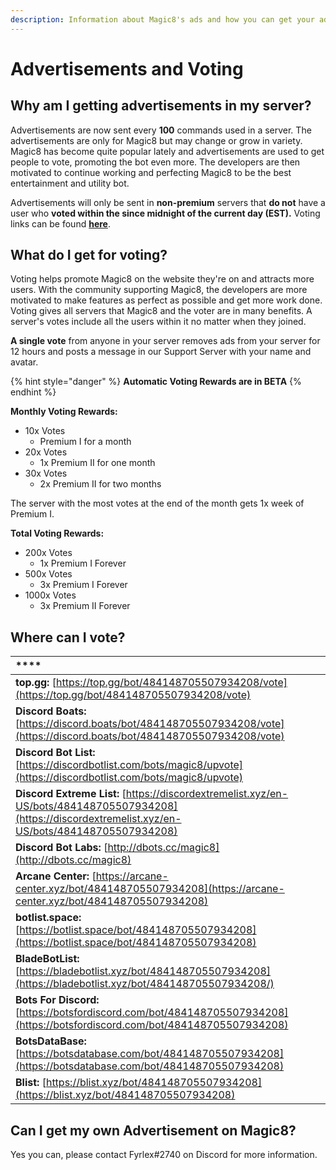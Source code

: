 ```yaml
---
description: Information about Magic8's ads and how you can get your ad posted.
---
```


# Advertisements and Voting

## Why am I getting advertisements in my server?

Advertisements are now sent every **100** commands used in a server. The advertisements are only for Magic8 but may change or grow in variety. Magic8 has become quite popular lately and advertisements are used to get people to vote, promoting the bot even more. The developers are then motivated to continue working and perfecting Magic8 to be the best entertainment and utility bot.

Advertisements will only be sent in **non-premium** servers that **do not** have a user who **voted within the since midnight of the current day \(EST\).** Voting links can be found [**here**](ads-voting.md#where-can-i-vote).

## What do I get for voting?

Voting helps promote Magic8 on the website they're on and attracts more users. With the community supporting Magic8, the developers are more motivated to make features as perfect as possible and get more work done. Voting gives all servers that Magic8 and the voter are in many benefits. A server's votes include all the users within it no matter when they joined.

**A single vote** from anyone in your server removes ads from your server for 12 hours and posts a message in our Support Server with your name and avatar.

{% hint style="danger" %}
**Automatic Voting Rewards are in BETA**
{% endhint %}

**Monthly Voting Rewards:**

* 10x Votes
  * Premium I for a month
* 20x Votes
  * 1x Premium II for one month
* 30x Votes
  * 2x Premium II for two months

The server with the most votes at the end of the month gets 1x week of Premium I.

**Total Voting Rewards:**

* 200x Votes
  * 1x Premium I Forever
* 500x Votes
  * 3x Premium I Forever
* 1000x Votes
  * 3x Premium II Forever

## Where can I vote?

| \*\*\*\* |
| :--- |
| **top.gg:** [https://top.gg/bot/484148705507934208/vote](https://top.gg/bot/484148705507934208/vote) |
| **Discord Boats:** [https://discord.boats/bot/484148705507934208/vote](https://discord.boats/bot/484148705507934208/vote) |
| **Discord Bot List:** [https://discordbotlist.com/bots/magic8/upvote](https://discordbotlist.com/bots/magic8/upvote) |
| **Discord Extreme List:** [https://discordextremelist.xyz/en-US/bots/484148705507934208](https://discordextremelist.xyz/en-US/bots/484148705507934208) |
| **Discord Bot Labs:** [http://dbots.cc/magic8](http://dbots.cc/magic8) |
| **Arcane Center:** [https://arcane-center.xyz/bot/484148705507934208](https://arcane-center.xyz/bot/484148705507934208) |
| **botlist.space:** [https://botlist.space/bot/484148705507934208](https://botlist.space/bot/484148705507934208) |
| **BladeBotList:** [https://bladebotlist.xyz/bot/484148705507934208](https://bladebotlist.xyz/bot/484148705507934208/) |
| **Bots For Discord:** [https://botsfordiscord.com/bot/484148705507934208](https://botsfordiscord.com/bot/484148705507934208) |
| **BotsDataBase:** [https://botsdatabase.com/bot/484148705507934208](https://botsdatabase.com/bot/484148705507934208) |
| **Blist:** [https://blist.xyz/bot/484148705507934208](https://blist.xyz/bot/484148705507934208) |

## Can I get my own Advertisement on Magic8?

Yes you can, please contact Fyrlex\#2740 on Discord for more information.

